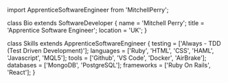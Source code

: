 import ApprenticeSoftwareEngineer from 'MitchellPerry';

class Bio extends SoftwareDeveloper {
  name     = 'Mitchell Perry';
  title    = 'Apprentice Software Engineer';
  location = 'UK';
}

class Skills extends ApprenticeSoftwareEngineer {
  testing = ['Always - TDD (Test Driven Development)'];
  languages  = ['Ruby', 'HTML', 'CSS', 'HAML', 'Javascript', 'MQL5'];
  tools  = ['Github', 'VS Code', 'Docker', 'AirBrake'];
  databases  = ['MongoDB', 'PostgreSQL'];
  frameworks = ['Ruby On Rails', 'React'];
}
